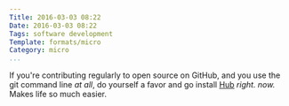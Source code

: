 ```yaml
---
Title: 2016-03-03 08:22
Date: 2016-03-03 08:22
Tags: software development
Template: formats/micro
Category: micro
...
```


If you're contributing regularly to open source on GitHub, and you use the git command line *at all*, do yourself a favor and go install [Hub] *right. now.* Makes life so much easier.

[Hub]: https://hub.github.com
